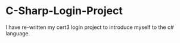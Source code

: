# C-Sharp-Login-Project
I have re-written my cert3 login project to introduce myself to the c# language.
